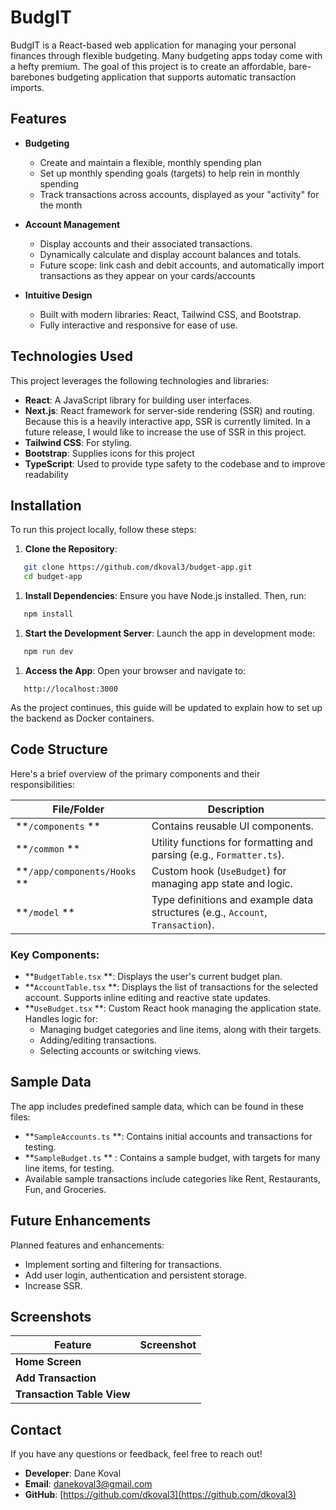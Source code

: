# **BudgIT**
BudgIT is a React-based web application for managing your personal finances through flexible budgeting. Many budgeting apps today come with a hefty premium. The goal of this project is to create an affordable, bare-barebones budgeting application that supports automatic transaction imports.
## **Features**

- **Budgeting**
    - Create and maintain a flexible, monthly spending plan
    - Set up monthly spending goals (targets) to help rein in monthly spending
    - Track transactions across accounts, displayed as your "activity" for the month

- **Account Management**
    - Display accounts and their associated transactions.
    - Dynamically calculate and display account balances and totals.
    - Future scope: link cash and debit accounts, and automatically import transactions as they appear on your cards/accounts

- **Intuitive Design**
    - Built with modern libraries: React, Tailwind CSS, and Bootstrap.
    - Fully interactive and responsive for ease of use.

## **Technologies Used**
This project leverages the following technologies and libraries:
- **React**: A JavaScript library for building user interfaces.
- **Next.js**: React framework for server-side rendering (SSR) and routing. Because this is a heavily interactive app, SSR is currently limited. In a future release, I would like to increase the use of SSR in this project.
- **Tailwind CSS**: For styling.
- **Bootstrap**: Supplies icons for this project
- **TypeScript**: Used to provide type safety to the codebase and to improve readability

## **Installation**
To run this project locally, follow these steps:
1. **Clone the Repository**:
``` bash
   git clone https://github.com/dkoval3/budget-app.git
   cd budget-app
```
1. **Install Dependencies**: Ensure you have Node.js installed. Then, run:
``` bash
   npm install
```
1. **Start the Development Server**: Launch the app in development mode:
``` bash
   npm run dev
```
1. **Access the App**: Open your browser and navigate to:
``` 
   http://localhost:3000
```

As the project continues, this guide will be updated to explain how to set up the backend as Docker containers.

## **Code Structure**
Here's a brief overview of the primary components and their responsibilities:

| **File/Folder** | **Description**                                                           |
| --- |---------------------------------------------------------------------------|
| **`/components` ** | Contains reusable UI components.       |
| **`/common` ** | Utility functions for formatting and parsing (e.g., `Formatter.ts`).      |
| **`/app/components/Hooks` ** | Custom hook (`UseBudget`) for managing app state and logic.               |
| **`/model` ** | Type definitions and example data structures (e.g., `Account`, `Transaction`). |
### Key Components:
- **`BudgetTable.tsx` **: Displays the user's current budget plan.
- **`AccountTable.tsx` **: Displays the list of transactions for the selected account. Supports inline editing and reactive state updates.
- **`UseBudget.tsx` **: Custom React hook managing the application state. Handles logic for:
    - Managing budget categories and line items, along with their targets.
    - Adding/editing transactions.
    - Selecting accounts or switching views.

## **Sample Data**
The app includes predefined sample data, which can be found in these files:
- **`SampleAccounts.ts` **: Contains initial accounts and transactions for testing.
- **`SampleBudget.ts` ** : Contains a sample budget, with targets for many line items, for testing.
- Available sample transactions include categories like Rent, Restaurants, Fun, and Groceries.

## **Future Enhancements**
Planned features and enhancements:
- Implement sorting and filtering for transactions.
- Add user login, authentication and persistent storage.
- Increase SSR.

## **Screenshots**

| **Feature** | **Screenshot** |
| --- | --- |
| **Home Screen** |  |
| **Add Transaction** |  |
| **Transaction Table View** |  |
## **Contact**
If you have any questions or feedback, feel free to reach out!
- **Developer**: Dane Koval
- **Email**: [danekoval3@gmail.com](mailto:danekoval3@gmail.com)
- **GitHub**: [https://github.com/dkoval3](https://github.com/dkoval3)
